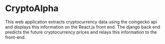 # CryptoAlpha
This web application extracts cryptocurrency data using the coingecko api and displays this information on the React.js front end. 
The django back end predicts the future cryptocurrency prices and relays this information to the front-end. 
 
